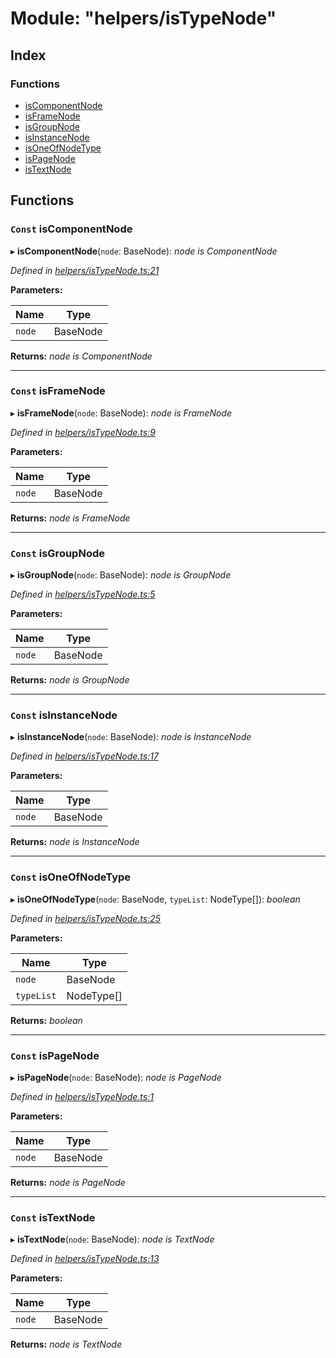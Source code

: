
# Module: "helpers/isTypeNode"

## Index

### Functions

* [isComponentNode](_helpers_istypenode_.md#const-iscomponentnode)
* [isFrameNode](_helpers_istypenode_.md#const-isframenode)
* [isGroupNode](_helpers_istypenode_.md#const-isgroupnode)
* [isInstanceNode](_helpers_istypenode_.md#const-isinstancenode)
* [isOneOfNodeType](_helpers_istypenode_.md#const-isoneofnodetype)
* [isPageNode](_helpers_istypenode_.md#const-ispagenode)
* [isTextNode](_helpers_istypenode_.md#const-istextnode)

## Functions

### `Const` isComponentNode

▸ **isComponentNode**(`node`: BaseNode): *node is ComponentNode*

*Defined in [helpers/isTypeNode.ts:21](https://github.com/figma-plugin-helper-functions/figma-plugin-helpers/blob/043ed21/src/helpers/isTypeNode.ts#L21)*

**Parameters:**

Name | Type |
------ | ------ |
`node` | BaseNode |

**Returns:** *node is ComponentNode*

___

### `Const` isFrameNode

▸ **isFrameNode**(`node`: BaseNode): *node is FrameNode*

*Defined in [helpers/isTypeNode.ts:9](https://github.com/figma-plugin-helper-functions/figma-plugin-helpers/blob/043ed21/src/helpers/isTypeNode.ts#L9)*

**Parameters:**

Name | Type |
------ | ------ |
`node` | BaseNode |

**Returns:** *node is FrameNode*

___

### `Const` isGroupNode

▸ **isGroupNode**(`node`: BaseNode): *node is GroupNode*

*Defined in [helpers/isTypeNode.ts:5](https://github.com/figma-plugin-helper-functions/figma-plugin-helpers/blob/043ed21/src/helpers/isTypeNode.ts#L5)*

**Parameters:**

Name | Type |
------ | ------ |
`node` | BaseNode |

**Returns:** *node is GroupNode*

___

### `Const` isInstanceNode

▸ **isInstanceNode**(`node`: BaseNode): *node is InstanceNode*

*Defined in [helpers/isTypeNode.ts:17](https://github.com/figma-plugin-helper-functions/figma-plugin-helpers/blob/043ed21/src/helpers/isTypeNode.ts#L17)*

**Parameters:**

Name | Type |
------ | ------ |
`node` | BaseNode |

**Returns:** *node is InstanceNode*

___

### `Const` isOneOfNodeType

▸ **isOneOfNodeType**(`node`: BaseNode, `typeList`: NodeType[]): *boolean*

*Defined in [helpers/isTypeNode.ts:25](https://github.com/figma-plugin-helper-functions/figma-plugin-helpers/blob/043ed21/src/helpers/isTypeNode.ts#L25)*

**Parameters:**

Name | Type |
------ | ------ |
`node` | BaseNode |
`typeList` | NodeType[] |

**Returns:** *boolean*

___

### `Const` isPageNode

▸ **isPageNode**(`node`: BaseNode): *node is PageNode*

*Defined in [helpers/isTypeNode.ts:1](https://github.com/figma-plugin-helper-functions/figma-plugin-helpers/blob/043ed21/src/helpers/isTypeNode.ts#L1)*

**Parameters:**

Name | Type |
------ | ------ |
`node` | BaseNode |

**Returns:** *node is PageNode*

___

### `Const` isTextNode

▸ **isTextNode**(`node`: BaseNode): *node is TextNode*

*Defined in [helpers/isTypeNode.ts:13](https://github.com/figma-plugin-helper-functions/figma-plugin-helpers/blob/043ed21/src/helpers/isTypeNode.ts#L13)*

**Parameters:**

Name | Type |
------ | ------ |
`node` | BaseNode |

**Returns:** *node is TextNode*
